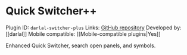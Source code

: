 # Quick Switcher++

Plugin ID: `darlal-switcher-plus`
Links: [GitHub repository](https://github.com/darlal/obsidian-switcher-plus)
Developed by: [[darlal]]
Mobile compatible: [[Mobile-compatible plugins|Yes]]

Enhanced Quick Switcher, search open panels, and symbols.
